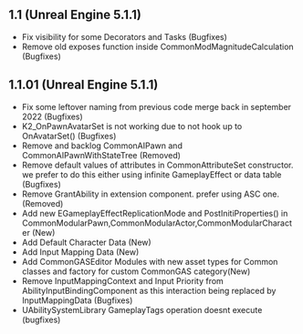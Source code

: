## 1.1 (Unreal Engine 5.1.1)
- Fix visibility for some Decorators and Tasks (Bugfixes)
- Remove old exposes function inside CommonModMagnitudeCalculation (Bugfixes)

## 1.1.01 (Unreal Engine 5.1.1)
- Fix some leftover naming from previous code merge back in september 2022 (Bugfixes)
- K2_OnPawnAvatarSet is not working due to not hook up to OnAvatarSet() (Bugfixes)
- Remove and backlog CommonAIPawn and CommonAIPawnWithStateTree (Removed)
- Remove default values of attributes in CommonAttributeSet constructor. we prefer to do this either using infinite GameplayEffect or data table (Bugfixes)
- Remove GrantAbility in extension component. prefer using ASC one. (Removed)
- Add new EGameplayEffectReplicationMode and PostInitiProperties() in CommonModularPawn,CommonModularActor,CommonModularCharacter (New)
- Add Default Character Data (New)
- Add Input Mapping Data (New)
- Add CommonGASEditor Modules with new asset types for Common  classes and factory for custom CommonGAS category(New)
- Remove InputMappingContext and Input Priority from AbilityInputBindingComponent as this interaction being replaced by InputMappingData (Bugfixes)
- UAbilitySystemLibrary GameplayTags operation doesnt execute (bugfixes)